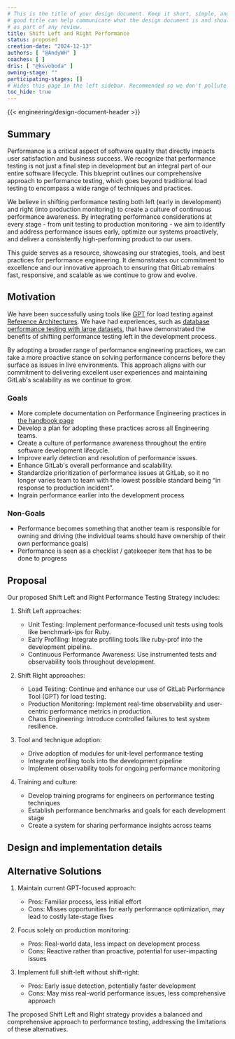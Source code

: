 ```yaml
---
# This is the title of your design document. Keep it short, simple, and descriptive. A
# good title can help communicate what the design document is and should be considered
# as part of any review.
title: Shift Left and Right Performance
status: proposed
creation-date: "2024-12-13"
authors: [ "@AndyWH" ]
coaches: [ ]
dris: [ "@ksvoboda" ]
owning-stage: ""
participating-stages: []
# Hides this page in the left sidebar. Recommended so we don't pollute it.
toc_hide: true
---
```


<!--
Before you start:

- Copy this file to a sub-directory and call it `_index.md` for it to appear in
  the design documents list.
- Remove comment blocks for sections you've filled in.
  When your document ready for review, all of these comment blocks should be
  removed.

To get started with a document you can use this template to inform you about
what you may want to document in it at the beginning. This content will change
/ evolve as you move forward with the proposal.  You are not constrained by the
content in this template. If you have a good idea about what should be in your
document, you can ignore the template, but if you don't know yet what should
be in it, this template might be handy.

- **Fill out this file as best you can.** At minimum, you should fill in the
  "Summary", and "Motivation" sections.  These can be brief and may be a copy
  of issue or epic descriptions if the initiative is already on Product's
  roadmap.
- **Create a MR for this document.** Assign it to an Architecture Evolution
  Coach (i.e. a Principal+ engineer).
- **Merge early and iterate.** Avoid getting hung up on specific details and
  instead aim to get the goals of the document clarified and merged quickly.
  The best way to do this is to just start with the high-level sections and fill
  out details incrementally in subsequent MRs.

Just because a document is merged does not mean it is complete or approved.
Any document is a working document and subject to change at any time.

When editing documents, aim for tightly-scoped, single-topic MRs to keep
discussions focused. If you disagree with what is already in a document, open a
new MR with suggested changes.

If there are new details that belong in the document, edit the document. Once
a feature has become "implemented", major changes should get new blueprints.

The canonical place for the latest set of instructions (and the likely source
of this file) is
[content/handbook/engineering/architecture/design-documents/_template.md](https://gitlab.com/gitlab-com/content-sites/handbook/-/blob/main/content/handbook/engineering/architecture/design-documents/_template.md).

Document statuses you can use:

- "proposed"
- "accepted"
- "ongoing"
- "implemented"
- "postponed"
- "rejected"

-->

<!-- Design Documents often contain forward-looking statements -->
<!-- vale gitlab.FutureTense = NO -->

<!-- This renders the design document header on the detail page, so don't remove it-->
{{< engineering/design-document-header >}}

<!--
Don't add a h1 headline. It'll be added automatically from the title front matter attribute.

For long pages, consider creating a table of contents.
-->

## Summary

Performance is a critical aspect of software quality that directly impacts user satisfaction and business success. We recognize that performance testing is not just a final step in development but an integral part of our entire software lifecycle. This blueprint outlines our comprehensive approach to performance testing, which goes beyond traditional load testing to encompass a wide range of techniques and practices.

We believe in shifting performance testing both left (early in development) and right (into production monitoring) to create a culture of continuous performance awareness. By integrating performance considerations at every stage - from unit testing to production monitoring - we aim to identify and address performance issues early, optimize our systems proactively, and deliver a consistently high-performing product to our users.

This guide serves as a resource, showcasing our strategies, tools, and best practices for performance engineering. It demonstrates our commitment to excellence and our innovative approach to ensuring that GitLab remains fast, responsive, and scalable as we continue to grow and evolve.

## Motivation

We have been successfully using tools like [GPT](https://gitlab.com/gitlab-org/quality/performance) for load testing against [Reference Architectures](https://docs.gitlab.com/ee/administration/reference_architectures/). We have had experiences, such as [database performance testing with large datasets](https://gitlab.com/gitlab-org/gitlab/-/issues/434465), that have demonstrated the benefits of shifting performance testing left in the development process.

By adopting a broader range of performance engineering practices, we can take a more proactive stance on solving performance concerns before they surface as issues in live environments. This approach aligns with our commitment to delivering excellent user experiences and maintaining GitLab's scalability as we continue to grow.

### Goals

* More complete documentation on Performance Engineering practices in [the handbook page](/handbook/engineering/testing/performance-tools/)
* Develop a plan for adopting these practices across all Engineering teams.
* Create a culture of performance awareness throughout the entire software development lifecycle.
* Improve early detection and resolution of performance issues.
* Enhance GitLab's overall performance and scalability.
* Standardize prioritization of performance issues at GitLab, so it no longer varies team to team with the lowest possible standard being “in response to production incident”.
* Ingrain performance earlier into the development process

### Non-Goals

* Performance becomes something that another team is responsible for owning and driving (the individual teams should have ownership of their own performance goals)
* Performance is seen as a checklist / gatekeeper item that has to be done to progress

## Proposal

Our proposed Shift Left and Right Performance Testing Strategy includes:

1. Shift Left approaches:
   * Unit Testing: Implement performance-focused unit tests using tools like benchmark-ips for Ruby.
   * Early Profiling: Integrate profiling tools like ruby-prof into the development pipeline.
   * Continuous Performance Awareness: Use instrumented tests and observability tools throughout development.

2. Shift Right approaches:
   * Load Testing: Continue and enhance our use of GitLab Performance Tool (GPT) for load testing.
   * Production Monitoring: Implement real-time observability and user-centric performance metrics in production.
   * Chaos Engineering: Introduce controlled failures to test system resilience.

3. Tool and technique adoption:
   * Drive adoption of modules for unit-level performance testing
   * Integrate profiling tools into the development pipeline
   * Implement observability tools for ongoing performance monitoring

4. Training and culture:
   * Develop training programs for engineers on performance testing techniques
   * Establish performance benchmarks and goals for each development stage
   * Create a system for sharing performance insights across teams

## Design and implementation details

<!--
This section should contain enough information that the specifics of your
change are understandable. This may include API specs (though not always
required) or even code snippets. If there's any ambiguity about HOW your
proposal will be implemented, this is the place to discuss them.

If you are not sure how many implementation details you should include in the
document, the rule of thumb here is to provide enough context for people to
understand the proposal. As you move forward with the implementation, you may
need to add more implementation details to the document, as those may become
valuable context for important technical decisions made along the way. A
document is also a register of such technical decisions. If a technical
decision requires additional context before it can be made, you probably should
document this context in a document. If it is a small technical decision that
can be made in a merge request by an author and a maintainer, you probably do
not need to document it here. The impact a technical decision will have is
another helpful information - if a technical decision is very impactful,
documenting it, along with associated implementation details, is advisable.

If it's helpful to include workflow diagrams or any other related images.
Diagrams authored in GitLab flavored markdown are preferred. In cases where
that is not feasible, images should be placed under `images/` in the same
directory as the `index.md` for the proposal.
-->

## Alternative Solutions

1. Maintain current GPT-focused approach:
   * Pros: Familiar process, less initial effort
   * Cons: Misses opportunities for early performance optimization, may lead to costly late-stage fixes

2. Focus solely on production monitoring:
   * Pros: Real-world data, less impact on development process
   * Cons: Reactive rather than proactive, potential for user-impacting issues

3. Implement full shift-left without shift-right:
   * Pros: Early issue detection, potentially faster development
   * Cons: May miss real-world performance issues, less comprehensive approach

The proposed Shift Left and Right strategy provides a balanced and comprehensive approach to performance testing, addressing the limitations of these alternatives.
